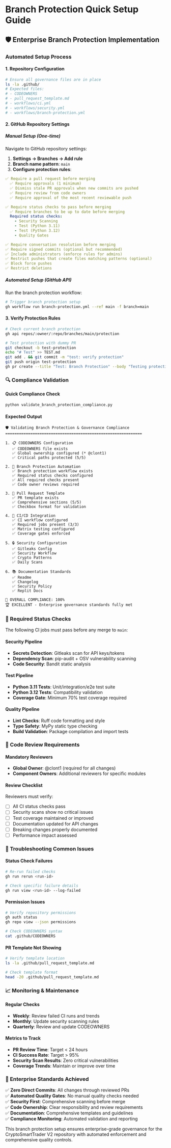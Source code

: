 # Branch Protection Quick Setup Guide

## 🛡️ Enterprise Branch Protection Implementation

### Automated Setup Process

#### 1. Repository Configuration
```bash
# Ensure all governance files are in place
ls -la .github/
# Expected files:
# - CODEOWNERS
# - pull_request_template.md
# - workflows/ci.yml
# - workflows/security.yml  
# - workflows/branch-protection.yml
```

#### 2. GitHub Repository Settings

##### Manual Setup (One-time)
Navigate to GitHub repository settings:

1. **Settings → Branches → Add rule**
2. **Branch name pattern**: `main`
3. **Configure protection rules**:

```yaml
✅ Require a pull request before merging
  ✅ Require approvals (1 minimum)
  ✅ Dismiss stale PR approvals when new commits are pushed
  ✅ Require review from code owners
  ✅ Require approval of the most recent reviewable push

✅ Require status checks to pass before merging
  ✅ Require branches to be up to date before merging
  Required status checks:
    - Security Scanning
    - Test (Python 3.11)
    - Test (Python 3.12)
    - Quality Gates

✅ Require conversation resolution before merging
✅ Require signed commits (optional but recommended)
✅ Include administrators (enforce rules for admins)
✅ Restrict pushes that create files matching patterns (optional)
✅ Block force pushes
✅ Restrict deletions
```

##### Automated Setup (GitHub API)
Run the branch protection workflow:

```bash
# Trigger branch protection setup
gh workflow run branch-protection.yml --ref main -f branch=main
```

#### 3. Verify Protection Rules

```bash
# Check current branch protection
gh api repos/:owner/:repo/branches/main/protection

# Test protection with dummy PR
git checkout -b test-protection
echo "# Test" >> TEST.md
git add . && git commit -m "test: verify protection"
git push origin test-protection
gh pr create --title "Test: Branch Protection" --body "Testing protection rules"
```

### 🔍 Compliance Validation

#### Quick Compliance Check
```bash
python validate_branch_protection_compliance.py
```

#### Expected Output
```
🛡️ Validating Branch Protection & Governance Compliance
============================================================

1. 📋 CODEOWNERS Configuration
   ✅ CODEOWNERS file exists
   ✅ Global ownership configured (* @clont1)
   ✅ Critical paths protected (5/5)

2. 🔧 Branch Protection Automation
   ✅ Branch protection workflow exists
   ✅ Required status checks configured
   ✅ All required checks present
   ✅ Code owner reviews required

3. 📝 Pull Request Template
   ✅ PR template exists
   ✅ Comprehensive sections (5/5)
   ✅ Checkbox format for validation

4. 🔄 CI/CD Integration
   ✅ CI workflow configured
   ✅ Required jobs present (3/3)
   ✅ Matrix testing configured
   ✅ Coverage gates enforced

5. 🔒 Security Configuration
   ✅ Gitleaks Config
   ✅ Security Workflow
   ✅ Crypto Patterns
   ✅ Daily Scans

6. 📚 Documentation Standards
   ✅ Readme
   ✅ Changelog
   ✅ Security Policy
   ✅ Replit Docs

🎯 OVERALL COMPLIANCE: 100%
🏆 EXCELLENT - Enterprise governance standards fully met
```

### 🚨 Required Status Checks

The following CI jobs must pass before any merge to `main`:

#### Security Pipeline
- **Secrets Detection**: Gitleaks scan for API keys/tokens
- **Dependency Scan**: pip-audit + OSV vulnerability scanning
- **Code Security**: Bandit static analysis

#### Test Pipeline
- **Python 3.11 Tests**: Unit/integration/e2e test suite
- **Python 3.12 Tests**: Compatibility validation
- **Coverage Gate**: Minimum 70% test coverage required

#### Quality Pipeline  
- **Lint Checks**: Ruff code formatting and style
- **Type Safety**: MyPy static type checking
- **Build Validation**: Package compilation and import tests

### 👥 Code Review Requirements

#### Mandatory Reviewers
- **Global Owner**: @clont1 (required for all changes)
- **Component Owners**: Additional reviewers for specific modules

#### Review Checklist
Reviewers must verify:
- [ ] All CI status checks pass
- [ ] Security scans show no critical issues
- [ ] Test coverage maintained or improved
- [ ] Documentation updated for API changes
- [ ] Breaking changes properly documented
- [ ] Performance impact assessed

### 🔧 Troubleshooting Common Issues

#### Status Check Failures
```bash
# Re-run failed checks
gh run rerun <run-id>

# Check specific failure details
gh run view <run-id> --log-failed
```

#### Permission Issues
```bash
# Verify repository permissions
gh auth status
gh repo view --json permissions

# Check CODEOWNERS syntax
cat .github/CODEOWNERS
```

#### PR Template Not Showing
```bash
# Verify template location
ls -la .github/pull_request_template.md

# Check template format
head -20 .github/pull_request_template.md
```

### 📈 Monitoring & Maintenance

#### Regular Checks
- **Weekly**: Review failed CI runs and trends
- **Monthly**: Update security scanning rules
- **Quarterly**: Review and update CODEOWNERS

#### Metrics to Track
- **PR Review Time**: Target < 24 hours
- **CI Success Rate**: Target > 95%
- **Security Scan Results**: Zero critical vulnerabilities
- **Coverage Trends**: Maintain or improve over time

### 🎯 Enterprise Standards Achieved

✅ **Zero Direct Commits**: All changes through reviewed PRs  
✅ **Automated Quality Gates**: No manual quality checks needed  
✅ **Security First**: Comprehensive scanning before merge  
✅ **Code Ownership**: Clear responsibility and review requirements  
✅ **Documentation**: Comprehensive templates and guidelines  
✅ **Compliance Monitoring**: Automated validation and reporting  

This branch protection setup ensures enterprise-grade governance for the CryptoSmartTrader V2 repository with automated enforcement and comprehensive quality controls.